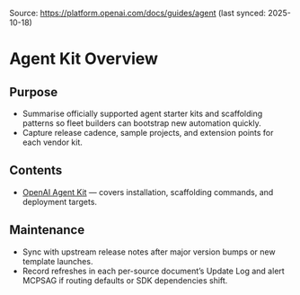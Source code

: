 Source: https://platform.openai.com/docs/guides/agent (last synced: 2025-10-18)

# Agent Kit Overview

## Purpose
- Summarise officially supported agent starter kits and scaffolding patterns so fleet builders can bootstrap new automation quickly.
- Capture release cadence, sample projects, and extension points for each vendor kit.

## Contents
- [OpenAI Agent Kit](OpenAI.md) — covers installation, scaffolding commands, and deployment targets.

## Maintenance
- Sync with upstream release notes after major version bumps or new template launches.
- Record refreshes in each per-source document’s Update Log and alert MCPSAG if routing defaults or SDK dependencies shift.
